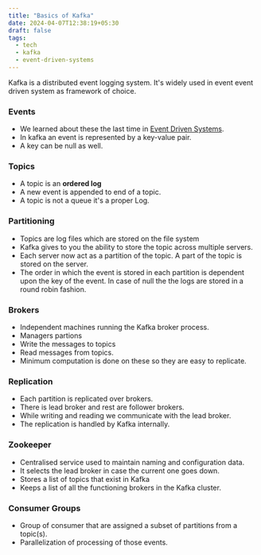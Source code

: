 ```yaml
---
title: "Basics of Kafka"
date: 2024-04-07T12:38:19+05:30
draft: false
tags:
  - tech
  - kafka
  - event-driven-systems
---
```


Kafka is a distributed event logging system. It's widely used in event event driven system as framework of choice.


### Events

- We learned about these the last time in [Event Driven Systems](/posts/event_driven_systems).
- In kafka an event is represented by a key-value pair.
- A key can be null as well.


### Topics

- A topic is an **ordered log**
- A new event is appended to end of a topic.
- A topic is not a queue it's a proper Log.


### Partitioning

- Topics are log files which are stored on the file system
- Kafka gives to you the ability to store the topic across multiple servers.
- Each server now act as a partition of the topic. A part of the topic is stored on the server.
- The order in which the event is stored in each partition is dependent upon the key of the event. In case of null the the logs are stored in a round robin fashion.


### Brokers

- Independent machines running the Kafka broker process.
- Managers partions
- Write the messages to topics
- Read messages from topics.
- Minimum computation is done on these so they are easy to replicate.


### Replication

- Each partition is replicated over brokers.
- There is lead broker and rest are follower brokers.
- While writing and reading we communicate with the lead broker.
- The replication is handled by Kafka internally.

### Zookeeper

- Centralised service used to maintain naming and configuration data.
- It selects the lead broker in case the current one goes down.
- Stores a list of topics that exist in Kafka
- Keeps a list of all the functioning brokers in the Kafka cluster.

### Consumer Groups

- Group of consumer that are assigned a subset of partitions from a topic(s).
- Parallelization of processing of those events.
